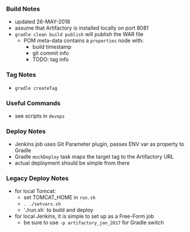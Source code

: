 
### Build Notes

* updated 26-MAY-2018 
* assume that Artifactory is installed locally on port 8081
* `gradle clean build publish` will publish the WAR file
    * POM meta-data contains a `properties` node with:
        * build timestamp
        * git commit info 
        * TODO: tag info

### Tag Notes

* `gradle createTag`

### Useful Commands

* see scripts in `devops`

### Deploy Notes

* Jenkins job uses Git Parameter plugin, passes ENV var as property to Gradle
* Gradle `mockDeploy` task maps the target tag to the Artifactory URL
* actual deployment should be simple from there

### Legacy Deploy Notes

* for local Tomcat: 
    * set TOMCAT_HOME in `run.sh`
    * `. ./setvars.sh`
    * './run.sh` to build and deploy 
* for local Jenkins, it is simple to set up as a Free-Form job
    * be sure to use `-p artifactory_jan_2017` for Gradle switch



